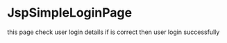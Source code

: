 # JspSimpleLoginPage
 this page check user login details if is correct then user login successfully
